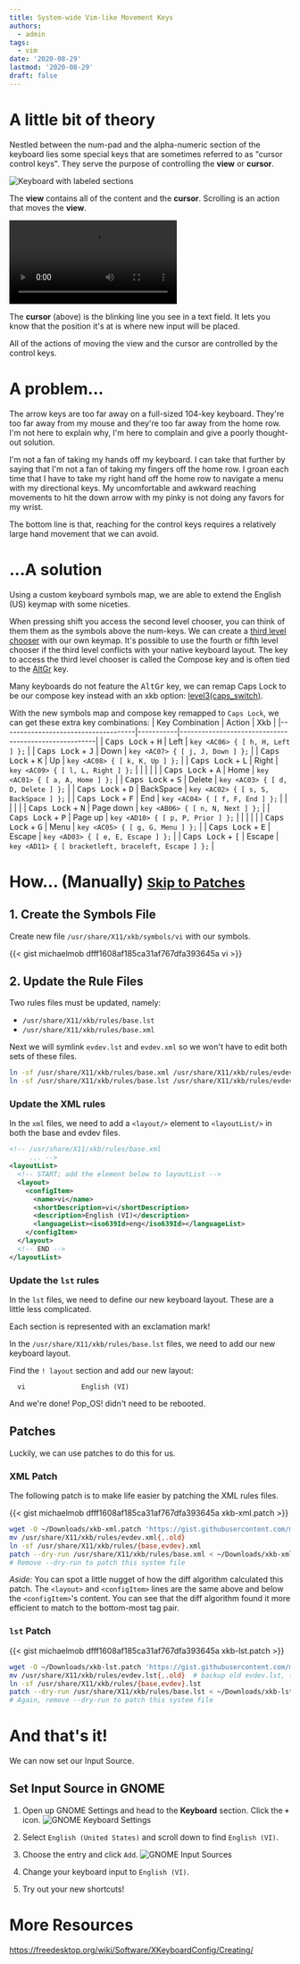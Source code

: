```yaml
---
title: System-wide Vim-like Movement Keys
authors:
  - admin
tags:
  - vim
date: '2020-08-29'
lastmod: '2020-08-29'
draft: false
---
```


# A little bit of theory

Nestled between the num-pad and the alpha-numeric section of the keyboard lies
some special keys that are sometimes referred to as "cursor control keys".  They
serve the purpose of controlling the **view** or **cursor**.

![Keyboard with labeled sections](keyboard.jpg)

<!-- <video src="example-of-view.webm" alt="Visual example of view definition" autoplay></video> -->

The **view** contains all of the content and the **cursor**. Scrolling is an
action that moves the **view**.

<video src="example-of-cursor.webm" alt="Visual example of cursor definition" autoplay loop></video>

The **cursor** (above) is the blinking line you see in a text field. It lets you know
that the position it's at is where new input will be placed.

All of the actions of moving the view and the cursor are controlled by the
control keys.


# A problem...

The arrow keys are too far away on a full-sized 104-key keyboard. They're too
far away from my mouse and they're too far away from the home row. I'm not here
to explain why, I'm here to complain and give a poorly thought-out solution.

I'm not a fan of taking my hands off my keyboard. I can take that further by
saying that I'm not a fan of taking my fingers off the home row. I groan each
time that I have to take my right hand off the home row to navigate a menu with
my directional keys. My uncomfortable and awkward reaching movements to hit the
down arrow with my pinky is not doing any favors for my wrist.

The bottom line is that, reaching for the control keys requires a relatively
large hand movement that we can avoid.


# ...A solution

Using a custom keyboard symbols map, we are able to extend the English (US)
keymap with some niceties.

When pressing shift you access the second level chooser, you can think of them
them as the symbols above the num-keys. We can create a [third level
chooser](https://fsymbols.com/keyboard/linux/choosers/) with our own keymap.  It's
possible to use the fourth or fifth level chooser if the third level conflicts
with your native keyboard layout. The key to access the third level chooser is
called the Compose key and is often tied to the
[AltGr](https://en.wikipedia.org/wiki/AltGr_key) key.

Many keyboards do not feature the <kbd>AltGr</kbd> key, we can remap Caps Lock to be
our compose key instead with an xkb option:
[level3(caps_switch)](https://superuser.com/questions/138708/xorg-how-can-i-map-altgr-to-the-capslock-key-to-toggle-3rd-level-symbols).

With the new symbols map and compose key remapped to `Caps Lock`, we can get
these extra key combinations:
| Key Combination                     | Action    | Xkb                                                  |
|-------------------------------------|-----------|------------------------------------------------------|
| <kbd>Caps Lock</kbd> + <kbd>H</kbd> | Left      | `key <AC06> { [ h, H, Left ] };`                     |
| <kbd>Caps Lock</kbd> + <kbd>J</kbd> | Down      | `key <AC07> { [ j, J, Down ] };`                     |
| <kbd>Caps Lock</kbd> + <kbd>K</kbd> | Up        | `key <AC08> { [ k, K, Up ] };`                       |
| <kbd>Caps Lock</kbd> + <kbd>L</kbd> | Right     | `key <AC09> { [ l, L, Right ] };`                    |
|                                     |           |                                                      |
| <kbd>Caps Lock</kbd> + <kbd>A</kbd> | Home      | `key <AC01> { [ a, A, Home ] };`                     |
| <kbd>Caps Lock</kbd> + <kbd>S</kbd> | Delete    | `key <AC03> { [ d, D, Delete ] };`                   |
| <kbd>Caps Lock</kbd> + <kbd>D</kbd> | BackSpace | `key <AC02> { [ s, S, BackSpace ] };`                |
| <kbd>Caps Lock</kbd> + <kbd>F</kbd> | End       | `key <AC04> { [ f, F, End ] };`                      |
|                                     |           |                                                      |
| <kbd>Caps Lock</kbd> + <kbd>N</kbd> | Page down | `key <AB06> { [ n, N, Next ] };`                     |
| <kbd>Caps Lock</kbd> + <kbd>P</kbd> | Page up   | `key <AD10> { [ p, P, Prior ] };`                    |
|                                     |           |                                                      |
| <kbd>Caps Lock</kbd> + <kbd>G</kbd> | Menu      | `key <AC05> { [ g, G, Menu ] };`                     |
| <kbd>Caps Lock</kbd> + <kbd>E</kbd> | Escape    | `key <AD03> { [ e, E, Escape ] };`                   |
| <kbd>Caps Lock</kbd> + <kbd>[</kbd> | Escape    | `key <AD11> { [ bracketleft, braceleft, Escape ] };` |


# How... (Manually) <small>[Skip to Patches](#patches)</small>

## 1. Create the Symbols File
<!-- https://help.ubuntu.com/community/Custom%20keyboard%20layout%20definitions -->

Create new file `/usr/share/X11/xkb/symbols/vi` with our symbols.
<!-- (Don't actually do this, click here to scroll to the patch) -->
{{< gist michaelmob dfff1608af185ca31af767dfa393645a vi >}}


## 2. Update the Rule Files

Two rules files must be updated, namely:
- `/usr/share/X11/xkb/rules/base.lst`
- `/usr/share/X11/xkb/rules/base.xml`

Next we will symlink `evdev.lst` and `evdev.xml` so we won't have to edit both
sets of these files.

```sh
ln -sf /usr/share/X11/xkb/rules/base.xml /usr/share/X11/xkb/rules/evdev.xml
ln -sf /usr/share/X11/xkb/rules/base.lst /usr/share/X11/xkb/rules/evdev.lst
```

### Update the XML rules

In the `xml` files, we need to add a `<layout/>` element to `<layoutList/>` in
both the base and evdev files.

```xml
<!-- /usr/share/X11/xkb/rules/base.xml
     ... -->
<layoutList>
  <!-- START; add the element below to layoutList -->
  <layout>
    <configItem>
      <name>vi</name>
      <shortDescription>vi</shortDescription>
      <description>English (VI)</description>
      <languageList><iso639Id>eng</iso639Id></languageList>
    </configItem>
  </layout>
  <!-- END -->
</layoutList>
```

### Update the `lst` rules

In the `lst` files, we need to define our new keyboard layout.
These are a little less complicated.

Each section is represented with an exclamation mark!

In the `/usr/share/X11/xkb/rules/base.lst` files, we need to add our new
keyboard layout.

Find the `! layout` section and add our new layout:
```
  vi              English (VI)
```

And we're done! Pop_OS! didn't need to be rebooted.


## Patches

Luckily, we can use patches to do this for us.


### XML Patch

The following patch is to make life easier by patching the XML rules files.

{{< gist michaelmob dfff1608af185ca31af767dfa393645a xkb-xml.patch >}}

```sh
wget -O ~/Downloads/xkb-xml.patch 'https://gist.githubusercontent.com/michaelmob/dfff1608af185ca31af767dfa393645a/raw/xkb-xml.patch'
mv /usr/share/X11/xkb/rules/evdev.xml{,.old}
ln -sf /usr/share/X11/xkb/rules/{base,evdev}.xml
patch --dry-run /usr/share/X11/xkb/rules/base.xml < ~/Downloads/xkb-xml.patch
# Remove --dry-run to patch this system file
```

*Aside:* You can spot a little nugget of how the diff algorithm calculated this
patch. The `<layout>` and `<configItem>` lines are the same above and below the
`<configItem>`'s content. You can see that the diff algorithm found it more
efficient to match to the bottom-most tag pair.


### `lst` Patch

{{< gist michaelmob dfff1608af185ca31af767dfa393645a xkb-lst.patch >}}

```sh
wget -O ~/Downloads/xkb-lst.patch 'https://gist.githubusercontent.com/michaelmob/dfff1608af185ca31af767dfa393645a/raw/xkb-lst.patch'
mv /usr/share/X11/xkb/rules/evdev.lst{,.old}  # backup old evdev.lst, to evdev.lst.old
ln -sf /usr/share/X11/xkb/rules/{base,evdev}.lst
patch --dry-run /usr/share/X11/xkb/rules/base.lst < ~/Downloads/xkb-lst.patch
# Again, remove --dry-run to patch this system file
```

# And that's it!
We can now set our Input Source.

## Set Input Source in GNOME

1. Open up GNOME Settings and head to the **Keyboard** section. Click the
**`+`** icon.
![GNOME Keyboard Settings](keyboard-settings.png)

2. Select `English (United States)` and scroll down to find `English (VI)`.
3. Choose the entry and click `Add`.
![GNOME Input Sources](input-source.png)

4. Change your keyboard input to `English (VI)`.
5. Try out your new shortcuts!


# More Resources
https://freedesktop.org/wiki/Software/XKeyboardConfig/Creating/
